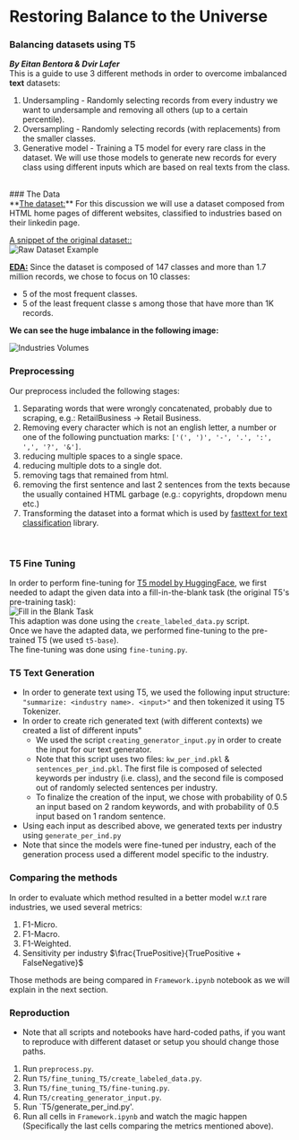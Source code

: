 # Restoring Balance to the Universe
### Balancing datasets using T5
***By Eitan Bentora & Dvir Lafer***
<br>
This is a guide to use 3 different methods in order to overcome imbalanced **text** datasets:
1. Undersampling - Randomly selecting records from every industry we want to undersample and removing all others (up to a certain percentile).
2. Oversampling - Randomly selecting records (with replacements) from the smaller classes.
3. Generative model - Training a T5 model for every rare class in the dataset.
We will use those models to generate new records for every class using different inputs which are based on real texts from the class.
<br>
### The Data<br>
**<ins>The dataset:</ins>** For this discussion we will use a dataset composed from HTML home pages of different websites, classified to industries based on their linkedin page.
<br>

<ins>A snippet of the original dataset::</ins>
<br>
![Raw Dataset Example](RawDatasetExample.jpeg "Raw Dataset Example")
<br>

**<ins>EDA:</ins>** Since the dataset is composed of 147 classes and more than 1.7 million records, we chose to focus on 10 classes:
* 5 of the most frequent classes.
* 5 of the least frequent classe s among those that have more than 1K records.

**We can see the huge imbalance in the following image:**

![Industries Volumes](IndustriesVolumes.png "Industries Volumes")
<br>

### Preprocessing
Our preprocess included the following stages:
1. Separating words that were wrongly concatenated, probably due to scraping, e.g.: RetailBusiness -> Retail Business.
2. Removing every character which is not an english letter, a number or one of the following punctuation marks: `['(', ')', '-', '.', ':', ',', '?', '&']`.
3. reducing multiple spaces to a single space.
4. reducing multiple dots to a single dot.
5. removing tags that remained from html.
6. removing the first sentence and last 2 sentences from the texts because the usually contained HTML garbage (e.g.: copyrights, dropdown menu etc.)
7. Transforming the dataset into a format which is used by [fasttext for text classification](https://fasttext.cc/docs/en/supervised-tutorial.html) library.
<br>

### T5 Fine Tuning
In order to perform fine-tuning for [T5 model by HuggingFace](https://huggingface.co/docs/transformers/model_doc/t5), we first needed to adapt the given data into a fill-in-the-blank task (the original T5's pre-training task):
<br>
![Fill in the Blank Task](FillInTheBlank.jpeg "Fill in the Blank Task")
<br>
This adaption was done using the `create_labeled_data.py` script.
<br>
Once we have the adapted data, we performed fine-tuning to the pre-trained T5 (we used `t5-base`). <br>
The fine-tuning was done using `fine-tuning.py`.

### T5 Text Generation
* In order to generate text using T5, we used the following input structure: `"summarize: <industry name>. <input>"` and then tokenized it using T5 Tokenizer. <br>
* In order to create rich generated text (with different contexts) we created a list of different inputs"
  * We used the script `creating_generator_input.py` in order to create the input for our text generator.
  * Note that this script uses two files: `kw_per_ind.pkl` & `sentences_per_ind.pkl`. The first file is composed of selected keywords per industry (i.e. class), and the second file is composed out of randomly selected sentences per industry.
  * To finalize the creation of the input, we chose with probability of 0.5 an input based on 2 random keywords, and with probability of 0.5 input based on 1 random sentence.
* Using each input as described above, we generated texts per industry using `generate_per_ind.py`
* Note that since the models were fine-tuned per industry, each of the generation process used a different model specific to the industry.


### Comparing the methods
In order to evaluate which method resulted in a better model w.r.t rare industries, we used several metrics:
1. F1-Micro.
2. F1-Macro.
3. F1-Weighted.
4. Sensitivity per industry $\frac{TruePositive}{TruePositive + FalseNegative}$

Those methods are being compared in `Framework.ipynb` notebook as we will explain in the next section.

### Reproduction
* Note that all scripts and notebooks have hard-coded paths, if you want to reproduce with different dataset or setup you should change those paths.
1. Run `preprocess.py`.
2. Run `T5/fine_tuning_T5/create_labeled_data.py`.
3. Run `T5/fine_tuning_T5/fine-tuning.py`.
4. Run `T5/creating_generator_input.py`.
5. Run `T5/generate_per_ind.py'.
6. Run all cells in `Framework.ipynb` and watch the magic happen (Specifically the last cells comparing the metrics mentioned above).


